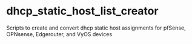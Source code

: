 # dhcp_static_host_list_creator
Scripts to create and convert dhcp static host assignments for pfSense, OPNsense, Edgerouter, and VyOS devices
